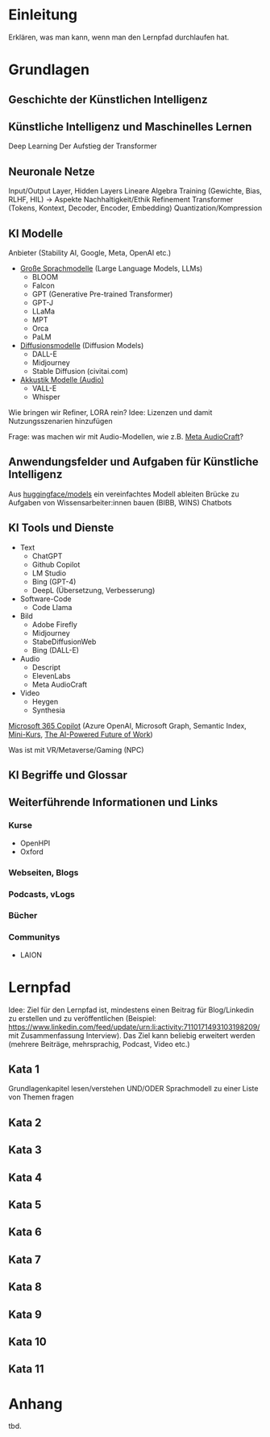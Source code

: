 # Einleitung
Erklären, was man kann, wenn man den Lernpfad durchlaufen hat.

# Grundlagen
## Geschichte der Künstlichen Intelligenz
## Künstliche Intelligenz und Maschinelles Lernen
Deep Learning
Der Aufstieg der Transformer

## Neuronale Netze
Input/Output Layer, Hidden Layers
Lineare Algebra
Training (Gewichte, Bias, RLHF, HIL) -> Aspekte Nachhaltigkeit/Ethik
Refinement
Transformer (Tokens, Kontext, Decoder, Encoder, Embedding)
Quantization/Kompression

## KI Modelle
Anbieter (Stability AI, Google, Meta, OpenAI etc.)

- [Große Sprachmodelle](https://en.wikipedia.org/wiki/Large_language_model) (Large Language Models, LLMs)
    - BLOOM
    - Falcon
    - GPT (Generative Pre-trained Transformer)
    - GPT-J
    - LLaMa
    - MPT
    - Orca
    - PaLM
- [Diffusionsmodelle](https://en.wikipedia.org/wiki/Diffusion_model) (Diffusion Models)
    - DALL-E
    - Midjourney
    - Stable Diffusion (civitai.com)
- [Akkustik Modelle (Audio)](https://en.wikipedia.org/wiki/Acoustic_model)
    - VALL-E
    - Whisper

Wie bringen wir Refiner, LORA rein?
Idee: Lizenzen und damit Nutzungsszenarien hinzufügen

Frage: was machen wir mit Audio-Modellen, wie z.B. [Meta AudioCraft](https://audiocraft.metademolab.com/)?

## Anwendungsfelder und Aufgaben für Künstliche Intelligenz
Aus [huggingface/models](https://huggingface.co/models) ein vereinfachtes Modell ableiten
Brücke zu Aufgaben von Wissensarbeiter:innen bauen (BIBB, WINS)
Chatbots

## KI Tools und Dienste
- Text
    - ChatGPT
    - Github Copilot
    - LM Studio
    - Bing (GPT-4)
    - DeepL (Übersetzung, Verbesserung)
- Software-Code
    - Code Llama
- Bild
    - Adobe Firefly
    - Midjourney
    - StabeDiffusionWeb
    - Bing (DALL-E)
- Audio
    - Descript
    - ElevenLabs
    - Meta AudioCraft
- Video
    - Heygen
    - Synthesia

[Microsoft 365 Copilot](https://news.microsoft.com/de-de/vorstellung-des-microsoft-365-copilot-early-access-programms-und-neue-funktionen-in-copilot/) (Azure OpenAI, Microsoft Graph, Semantic Index, [Mini-Kurs](https://learn.microsoft.com/en-us/training/modules/examine-microsoft-365-copilot-design/), [The AI-Powered Future of Work](https://cloudpartners.transform.microsoft.com/practices/modern-work/copilot))

Was ist mit VR/Metaverse/Gaming (NPC)

## KI Begriffe und Glossar
## Weiterführende Informationen und Links
### Kurse
- OpenHPI
- Oxford
### Webseiten, Blogs
### Podcasts, vLogs
### Bücher
### Communitys
- LAION

# Lernpfad
Idee: Ziel für den Lernpfad ist, mindestens einen Beitrag für Blog/Linkedin zu erstellen und zu veröffentlichen (Beispiel: https://www.linkedin.com/feed/update/urn:li:activity:7110171493103198209/ mit Zusammenfassung Interview). Das Ziel kann beliebig erweitert werden (mehrere Beiträge, mehrsprachig, Podcast, Video etc.)

## Kata 1
Grundlagenkapitel lesen/verstehen UND/ODER Sprachmodell zu einer Liste von Themen fragen
## Kata 2
## Kata 3
## Kata 4
## Kata 5
## Kata 6
## Kata 7
## Kata 8
## Kata 9
## Kata 10
## Kata 11

# Anhang
tbd.